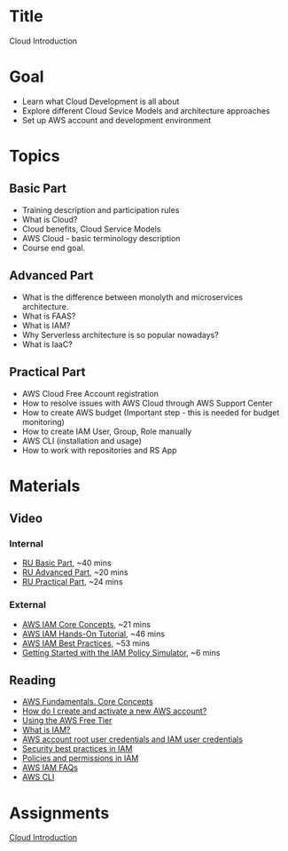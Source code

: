 # Title
Cloud Introduction

# Goal
- Learn what Cloud Development is all about
- Explore different Cloud Sevice Models and architecture approaches
- Set up AWS account and development environment

# Topics

## Basic Part
- Training description and participation rules
- What is Cloud?
- Cloud benefits, Cloud Service Models
- AWS Cloud - basic terminology description
- Course end goal.

## Advanced Part
- What is the difference between monolyth and microservices architecture.
- What is FAAS?
- What is IAM?
- Why Serverless architecture is so popular nowadays?
- What is IaaC?

## Practical Part
- AWS Cloud Free Account registration
- How to resolve issues with AWS Cloud through AWS Support Center
- How to create AWS budget (Important step - this is needed for budget monitoring)
- How to create IAM User, Group, Role manually
- AWS CLI (installation and usage)
- How to work with repositories and RS App

# Materials

## Video
### Internal
- [RU Basic Part](https://videoportal.epam.com/playlist/OJM9DLJn/play/wY9ojQ7y), ~40 mins
- [RU Advanced Part](https://videoportal.epam.com/playlist/OJM9DLJn/play/V7r2XK7n), ~20 mins
- [RU Practical Part](https://videoportal.epam.com/playlist/OJM9DLJn/play/ba215X7k), ~24 mins

### External
- [AWS IAM Core Concepts](https://www.youtube.com/watch?v=_ZCTvmaPgao), ~21 mins
- [AWS IAM Hands-On Tutorial](https://www.youtube.com/watch?v=UqKWHZ36yEM), ~46 mins
- [AWS IAM Best Practices](https://www.youtube.com/watch?v=_wiGpBQGCjU), ~53 mins
- [Getting Started with the IAM Policy Simulator](https://www.youtube.com/watch?v=1IIhVcXhvcE), ~6 mins

## Reading
- [AWS Fundamentals. Core Concepts](https://aws.amazon.com/getting-started/fundamentals-core-concepts)
- [How do I create and activate a new AWS account?](https://aws.amazon.com/premiumsupport/knowledge-center/create-and-activate-aws-account/)
- [Using the AWS Free Tier](https://docs.aws.amazon.com/awsaccountbilling/latest/aboutv2/billing-free-tier.html)
- [What is IAM?](https://docs.aws.amazon.com/IAM/latest/UserGuide/introduction.html)
- [AWS account root user credentials and IAM user credentials](https://docs.aws.amazon.com/general/latest/gr/root-vs-iam.html)
- [Security best practices in IAM](https://docs.aws.amazon.com/IAM/latest/UserGuide/best-practices.html)
- [Policies and permissions in IAM](https://docs.aws.amazon.com/IAM/latest/UserGuide/access_policies.html)
- [AWS IAM FAQs](https://aws.amazon.com/iam/faqs/)
- [AWS CLI](https://docs.aws.amazon.com/cli/latest/userguide/cli-chap-welcome.html)

# Assignments
[Cloud Introduction](./task.md)
